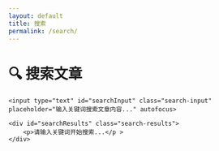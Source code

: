 ```yaml
---
layout: default
title: 搜索
permalink: /search/
---
```


<div class="search-container">
    <h1>🔍 搜索文章</h1>
    
    <input type="text" id="searchInput" class="search-input" placeholder="输入关键词搜索文章内容..." autofocus>
    
    <div id="searchResults" class="search-results">
        <p>请输入关键词开始搜索...</p >
    </div>
</div>

<script>
document.addEventListener('DOMContentLoaded', function() {
    const searchInput = document.getElementById('searchInput');
    const searchResults = document.getElementById('searchResults');
    
    // 简单的客户端搜索功能
    searchInput.addEventListener('input', function(e) {
        const searchTerm = e.target.value.trim().toLowerCase();
        
        if (searchTerm.length < 2) {
            searchResults.innerHTML = '<p>请输入至少2个字符进行搜索</p >';
            return;
        }
        
        // 显示搜索中状态
        searchResults.innerHTML = '<p>搜索中...</p >';
        
        // 模拟搜索延迟
        setTimeout(() => {
            performSearch(searchTerm);
        }, 300);
    });
    
    function performSearch(term) {
        // 这里可以集成更复杂的搜索逻辑
        // 目前使用简单的页面内容搜索
        const allLinks = [
            { title: '我的第一篇文章', url: '/intp.io/2024/01/15/我的第一篇文章.html', excerpt: '这是我的第一篇测试文章，用于验证网站功能是否正常。' },
            { title: 'GitHub使用技巧', url: '/intp.io/2024/01/16/github使用技巧.html', excerpt: '一些实用的GitHub技巧和使用方法。' }
            // 可以动态获取所有文章
        ];
        
        const results = allLinks.filter(item => 
            item.title.toLowerCase().includes(term) || 
            item.excerpt.toLowerCase().includes(term)
        );
        
        if (results.length === 0) {
            searchResults.innerHTML = `<p>没有找到包含 "<strong>${term}</strong>" 的文章</p >`;
        } else {
            let html = `<p>找到 ${results.length} 篇相关文章：</p >`;
            results.forEach(item => {
                html += `
                <div class="search-item">
                    <h3><a href=" ">${item.title}</a ></h3>
                    <p class="search-snippet">${item.excerpt}</p >
                </div>
                `;
            });
            searchResults.innerHTML = html;
        }
    }
});
</script>
